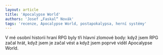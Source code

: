 ```yaml
---
layout: article
title: 'Apocalypse World'
authors: 'Josef „Faskal“ Novák'
tags: 'recenze, Apocalypse World, postapokalypsa, herní systémy'
---
```


V mé osobní historii hraní RPG byly tři
hlavní zlomové body: když jsem RPG začal
hrát, když jsem je začal vést a když jsem
poprvé viděl Apocalypse World.
